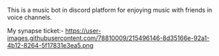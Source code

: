 This is a music bot in discord platform for enjoying music with friends in voice channels.

My synapse ticket:-
https://user-images.githubusercontent.com/78810009/215496146-8d35166e-92a1-4b12-8264-5f17831e3ea5.png
